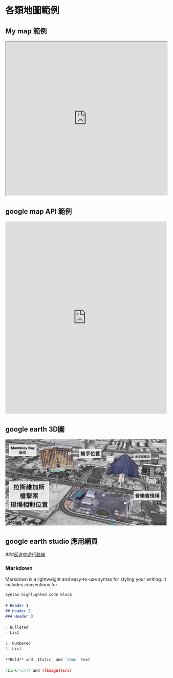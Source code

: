 # 各類地圖範例

## My map 範例
<iframe src="https://www.google.com/maps/d/u/0/embed?mid=1aKqamfOSLCm4MqiLLEyVxkOD4Ng" width="100%" height="480"></iframe>

## google map API 範例
<iframe src="https://snazzymaps.com/embed/183776" width="100%" height="600px" style="border:none;"></iframe>

## google earth 3D圖
![LV槍擊案地點](/LV槍擊2.jpeg)

## google earth studio 應用網頁
###[反送中遊行路線](https://activity.thenewslens.com/hk-extradition-law/)

### Markdown

Markdown is a lightweight and easy-to-use syntax for styling your writing. It includes conventions for

```markdown
Syntax highlighted code block

# Header 1
## Header 2
### Header 3

- Bulleted
- List

1. Numbered
2. List

**Bold** and _Italic_ and `Code` text

[Link](url) and ![Image](src)
```
